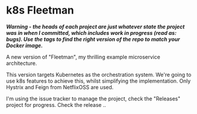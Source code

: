 # k8s Fleetman

***Warning - the heads of each project are just whatever state the project was in when I committed, which includes work in progress (read as: bugs). Use the tags to find the right version of the repo to match your Docker image.***

A new version of "Fleetman", my thrilling example microservice architecture.

This version targets Kubernetes as the orchestration system. We're going to use k8s features to achieve this, whilst simplifying the implementation. Only Hystrix and Feign from NetflixOSS are used.

I'm using the issue tracker to manage the project, check the "Releases" project for progress. Check the release ..
